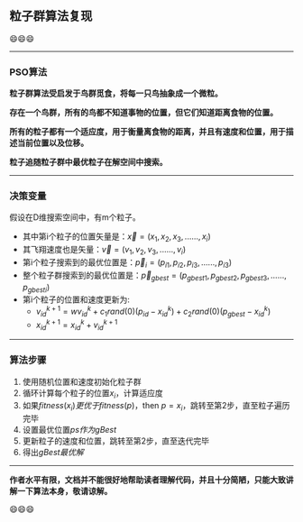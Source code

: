 ## **粒子群算法复现**

:smile::smile::smile:

___

### **PSO算法**

**粒子群算法受启发于鸟群觅食，将每一只鸟抽象成一个微粒。**

**存在一个鸟群，所有的鸟都不知道事物的位置，但它们知道距离食物的位置。**

**所有的粒子都有一个适应度，用于衡量离食物的距离，并且有速度和位置，用于描述当前位置以及位移。**

**粒子追随粒子群中最优粒子在解空间中搜索。**



___

### 决策变量

假设在D维搜索空间中，有m个粒子。

- 其中第i个粒子的位置矢量是：$\vec x=(x_1,x_2,x_3,......,x_i)$
- 其飞翔速度也是矢量：$\vec v=(v_1,v_2,v_3,......,v_i)$
- 第i个粒子搜索到的最优位置是：$\vec p_i=(p_{i1},p_{i2},p_{i3},......,p_{i3})$
- 整个粒子群搜索到的最优位置是：$\vec p_{gbest}=(p_{gbest1},p_{gbest2},p_{gbest3},......,p_{gbesti})$
- 第i个粒子的位置和速度更新为:
  - $v_{id}^{k+1}=wv_{id}^k+c_1rand(0)(p_{id}-x_{id}^k)+c_2rand(0)(p_{gbest}-x_{id}^k)$ 
  - $x_{id}^{k+1}=x_{id}^k+v_{id}^{k+1}$



___

### 算法步骤

1. 使用随机位置和速度初始化粒子群
2. 循环计算每个粒子的位置$x_i$，计算适应度
3. 如果$fitness(x_i)更优于fitness(p)$，then $p=x_i$，跳转至第2步，直至粒子遍历完毕
4. 设置最优位置$ps作为gBest$
5. 更新粒子的速度和位置，跳转至第2步，直至迭代完毕
6. 得出$gBest最优解$



___

**作者水平有限，文档并不能很好地帮助读者理解代码，并且十分简陋，只能大致讲解一下算法本身，敬请谅解。**

:smile::smile::smile:


